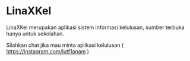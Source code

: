 # LinaXKel
LinaXKel merupakan aplikasi sistem informasi kelulusan, sumber terbuka hanya untuk sekolahan.

Silahkan chat jika mau minta aplikasi kelulusan ( https://instagram.com/lutf1anam )
